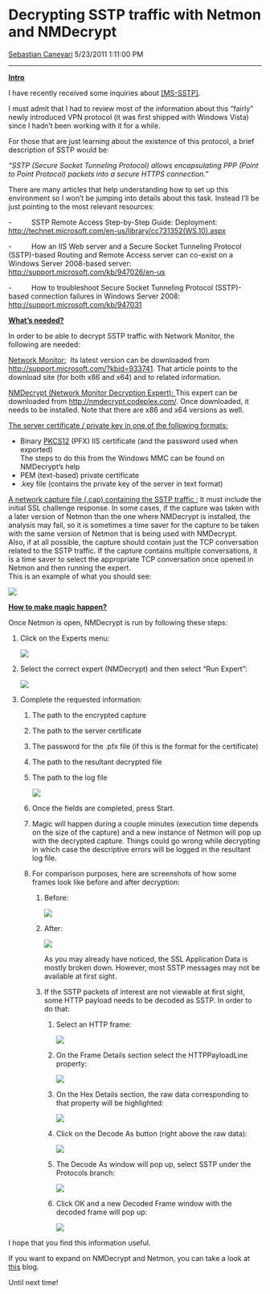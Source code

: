 <div id="page">

# Decrypting SSTP traffic with Netmon and NMDecrypt

[Sebastian
Canevari](https://social.msdn.microsoft.com/profile/Sebastian%20Canevari)
5/23/2011 1:11:00 PM

-----

<div id="content">

**<span style="text-decoration: underline;">Intro</span>**

I have recently received some inquiries about
[\[MS-SSTP\]](http://msdn.microsoft.com/en-us/library/cc247338\(v=prot.10\).aspx).

I must admit that I had to review most of the information about this
“fairly” newly introduced VPN protocol (it was first shipped with
Windows Vista) since I hadn’t been working with it for a while.

For those that are just learning about the existence of this protocol, a
brief description of SSTP would be:

*“SSTP (Secure Socket Tunneling Protocol) allows encapsulating PPP
(Point to Point Protocol) packets into a secure HTTPS connection.”*

There are many articles that help understanding how to set up this
environment so I won’t be jumping into details about this task. Instead
I’ll be just pointing to the most relevant resources:

\-          SSTP Remote Access Step-by-Step Guide: Deployment:
<http://technet.microsoft.com/en-us/library/cc731352(WS.10).aspx>

\-          How an IIS Web server and a Secure Socket Tunneling Protocol
(SSTP)-based Routing and Remote Access server can co-exist on a Windows
Server 2008-based server: <http://support.microsoft.com/kb/947026/en-us>

\-          How to troubleshoot Secure Socket Tunneling Protocol
(SSTP)-based connection failures in Windows Server 2008:
<http://support.microsoft.com/kb/947031>

**<span style="text-decoration: underline;">What’s needed?</span>**

In order to be able to decrypt SSTP traffic with Network Monitor, the
following are needed:

<span style="text-decoration: underline;">Network Monitor:</span>  Its
latest version can be downloaded from
<http://support.microsoft.com/?kbid=933741>. That article points to the
download site (for both x86 and x64) and to related information.

<span style="text-decoration: underline;">NMDecrypt (Network Monitor
Decryption Expert): </span>This expert can be downloaded from
<http://nmdecrypt.codeplex.com/>. Once downloaded, it needs to be
installed. Note that there are x86 and x64 versions as well.

<span style="text-decoration: underline;">The server certificate /
private key in one of the following formats:</span>

  - Binary [PKCS12](http://en.wikipedia.org/wiki/PKCS) (PFX) IIS
    certificate (and the password used when exported)  
    The steps to do this from the Windows MMC can be found on
    NMDecrypt’s help
  - PEM (text-based) private certificate
  - .key file (contains the private key of the server in text format)

<span style="text-decoration: underline;">A network capture file (.cap)
containing the SSTP traffic :</span> It must include the initial SSL
challenge response. In some cases, if the capture was taken with a later
version of Netmon than the one where NMDecrypt is installed, the
analysis may fail, so it is sometimes a time saver for the capture to be
taken with the same version of Netmon that is being used with
NMDecrypt.  
Also, if at all possible, the capture should contain just the TCP
conversation related to the SSTP traffic. If the capture contains
multiple conversations, it is a time saver to select the appropriate TCP
conversation once opened in Netmon and then running the expert.  
This is an example of what you should
see:

![](images/8371.conversation.jpg)

**<span style="text-decoration: underline;">How to make magic
happen?</span>**

Once Netmon is open, NMDecrypt is run by following these steps:

1.  Click on the Experts
    menu:  
      
    ![](images/0028.step1.jpg)  
      
2.  Select the correct expert (NMDecrypt) and then select “Run
    Expert”:  
      
    ![](images/1512.step2.jpg)  
      
3.  Complete the requested information:
    1.  The path to the encrypted capture
    2.  The path to the server certificate
    3.  The password for the .pfx file (if this is the format for the
        certificate)
    4.  The path to the resultant decrypted file
    5.  The path to the log
        file  
          
        ![](images/4667.step3.jpg)  
          
    6.  Once the fields are completed, press Start.  
          
    7.  Magic will happen during a couple minutes (execution time
        depends on the size of the capture) and a new instance of Netmon
        will pop up with the decrypted capture. Things could go wrong
        while decrypting in which case the descriptive errors will be
        logged in the resultant log file.  
          
    8.  For comparison purposes, here are screenshots of how some frames
        look like before and after
            decryption:  
          
        1.  Before:  
              
            ![](images/1172.step6before.jpg)  
              
        2.  After:  
              
            ![](images/5488.step6after.jpg)  
              
            As you may already have noticed, the SSL Application Data is
            mostly broken down. However, most SSTP messages may not be
            available at first sight.  
              
        3.  If the SSTP packets of interest are not viewable at first
            sight, some HTTP payload needs to be decoded as SSTP. In
            order to do that:  
              
            1.  Select an HTTP
                frame:  

                ![](images/3386step7a.jpg)
            2.  On the Frame Details section select the HTTPPayloadLine
                property:  
                  
                  
                ![](images/8055.step7b.jpg)
            3.  On the Hex Details section, the raw data corresponding
                to that property will be
                highlighted:  
                  
                ![](images/7043.step7c.jpg)  
                  
            4.  Click on the Decode As button (right above the raw
                data):  
                  
                ![](images/1754.step7d.jpg)
            5.  The Decode As window will pop up, select SSTP under the
                Protocols
                branch:  
                  
                ![](images/6433.step7e.jpg)
            6.  Click OK and a new Decoded Frame window with the decoded
                frame will pop
                up:  
                  
                ![](images/1323.step7f.jpg)

I hope that you find this information useful.

If you want to expand on NMDecrypt and Netmon, you can take a look at
[this](http://blogs.technet.com/b/netmon/) blog.

Until next time\!  
  
  

</div>

</div>
